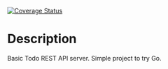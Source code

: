 [![Coverage Status](https://coveralls.io/repos/alexyer/todo-rest/badge.svg?branch=master&service=github)](https://coveralls.io/github/alexyer/todo-rest?branch=master)

# Description
Basic Todo REST API server.
Simple project to try Go.
